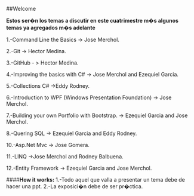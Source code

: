 ##Welcome

**Estos ser�n los temas a discutir en este cuatrimestre m�s algunos temas ya agregados m�s adelante**

1.-Command Line the Basics -> Jose Merchol.

2.-Git -> Hector Medina.

3.-GitHub - > Hector Medina.

4.-Improving the basics with C# -> Jose Merchol and Ezequiel Garcia.

5.-Collections C# ->Eddy Rodney.

6.-Introduction to WPF (Windows Presentation Foundation) -> Jose Merchol.

7.-Building your own Portfolio with Bootstrap. -> Ezequiel Garcia and Jose 
Merchol.

8.-Quering SQL -> Ezequiel Garcia and Eddy Rodney.

10.-Asp.Net Mvc -> Jose Gomera.

11.-LINQ ->Jose Merchol and Rodney Balbuena.

12.-Entity Framework -> Ezequiel Garcia and Jose Merchol.


####**How it works:**
1.-Todo aquel que valla a presentar un tema debe de hacer una ppt.
2.-La exposici�n debe de ser pr�ctica.
